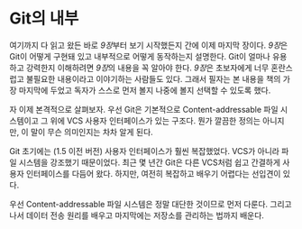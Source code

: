 # Git의 내부

여기까지 다 읽고 왔든 바로 *9장*부터 보기 시작했든지 간에 이제 마지막 장이다. *9장*은 Git이 어떻게 구현돼 있고 내부적으로 어떻게 동작하는지 설명한다. Git이 얼마나 유용하고 강력한지 이해하려면 *9장*의 내용을 꼭 알아야 한다. *9장*은 초보자에게 너무 혼란스럽고 불필요한 내용이라고 이야기하는 사람들도 있다. 그래서 필자는 본 내용을 책의 가장 마지막에 두었고 독자가 스스로 먼저 볼지 나중에 볼지 선택할 수 있도록 했다.

자 이제 본격적으로 살펴보자. 우선 Git은 기본적으로 Content-addressable 파일 시스템이고 그 위에 VCS 사용자 인터페이스가 있는 구조다. 뭔가 깔끔한 정의는 아니지만, 이 말이 무슨 의미인지는 차차 알게 된다.

Git 초기에는 (1.5 이전 버전) 사용자 인터페이스가 훨씬 복잡했었다. VCS가 아니라 파일 시스템을 강조했기 때문이었다. 최근 몇 년간 Git은 다른 VCS처럼 쉽고 간결하게 사용자 인터페이스를 다듬어 왔다. 하지만, 여전히 복잡하고 배우기 어렵다는 선입견이 있다.

우선 Content-addressable 파일 시스템은 정말 대단한 것이므로 먼저 다룬다. 그리고 나서 데이터 전송 원리를 배우고 마지막에는 저장소를 관리하는 법까지 배운다.
